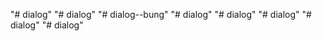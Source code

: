 "# dialog" 
"# dialog" 
"# dialog--bung" 
"# dialog" 
"# dialog" 
"# dialog" 
"# dialog" 
"# dialog" 
